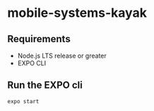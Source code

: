 # mobile-systems-kayak

## Requirements

- Node.js LTS release or greater
- EXPO CLI

## Run the EXPO cli

`expo start`
